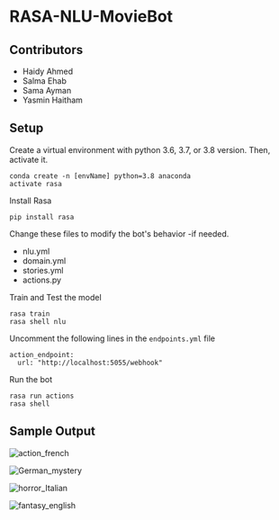 # RASA-NLU-MovieBot

## Contributors
- Haidy Ahmed
- Salma Ehab
- Sama Ayman
- Yasmin Haitham

## Setup
Create a virtual environment with python 3.6, 3.7, or 3.8 version. Then, activate it.
```
conda create -n [envName] python=3.8 anaconda
activate rasa
```
Install Rasa
```
pip install rasa
```
Change these files to modify the bot's behavior -if needed.
- nlu.yml
- domain.yml
- stories.yml
- actions.py

Train and Test the model
```
rasa train
rasa shell nlu
```
Uncomment the following lines in the ```endpoints.yml``` file
```
action_endpoint:
  url: "http://localhost:5055/webhook"
```  

Run the bot
```
rasa run actions
rasa shell
```

## Sample Output

![action_french](https://user-images.githubusercontent.com/54854067/134097873-9839175a-0630-41e1-95d8-9bc38621e87b.PNG)

![German_mystery](https://user-images.githubusercontent.com/54854067/134097975-e8b7ff01-309f-446c-89b1-d867d734bdda.PNG)

![horror_Italian](https://user-images.githubusercontent.com/54854067/134097992-74661403-c9b9-4ab5-a9b5-2c3d185e2404.PNG)

![fantasy_english](https://user-images.githubusercontent.com/54854067/134097875-561fda93-f9de-4b3c-b6c6-90cee4f15450.PNG)
